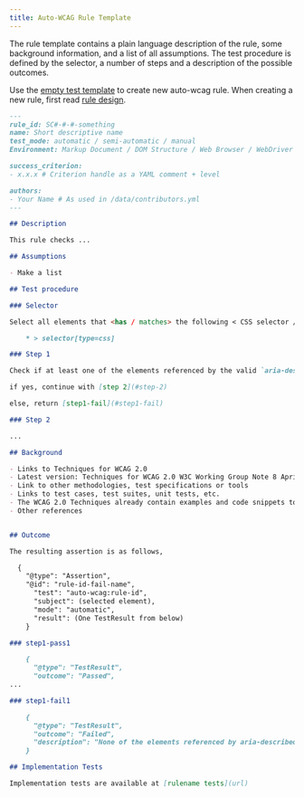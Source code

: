 ```yaml
---
title: Auto-WCAG Rule Template
---
```


The rule template contains a plain language description of the rule, some background information, and a list of all assumptions. The test procedure is defined by the selector, a number of steps and a description of the possible outcomes.

Use the [empty test template](rule-template-empty.md) to create new auto-wcag rule. When creating a new rule, first read [rule design](rule-design.md).

```markdown
---
rule_id: SC#-#-#-something
name: Short descriptive name
test_mode: automatic / semi-automatic / manual
Environment: Markup Document / DOM Structure / Web Browser / WebDriver

success_criterion:
- x.x.x # Criterion handle as a YAML comment + level

authors:
- Your Name # As used in /data/contributors.yml
---

## Description

This rule checks ...

## Assumptions

- Make a list

## Test procedure

### Selector

Select all elements that <has / matches> the following < CSS selector / XPATH selector / features>:

    * > selector[type=css]

### Step 1

Check if at least one of the elements referenced by the valid `aria-describedby` attribute values exists.

if yes, continue with [step 2](#step-2)

else, return [step1-fail](#step1-fail)

### Step 2

...

## Background

- Links to Techniques for WCAG 2.0
- Latest version: Techniques for WCAG 2.0 W3C Working Group Note 8 April 2014
- Link to other methodologies, test specifications or tools
- Links to test cases, test suites, unit tests, etc.
- The WCAG 2.0 Techniques already contain examples and code snippets to illustrate which content passes or fails the test. Whenever possible auto-wcag refers to those. Another source for test cases is the W3C Before and After Demonstration.
- Other references


## Outcome

The resulting assertion is as follows,

  {
    "@type": "Assertion",
    "@id": "rule-id-fail-name",
      "test": "auto-wcag:rule-id",
      "subject": (selected element),
      "mode": "automatic",
      "result": (One TestResult from below)
    }

### step1-pass1

    {
      "@type": "TestResult",
      "outcome": "Passed",
...

### step1-fail1

    {
      "@type": "TestResult",
      "outcome": "Failed",
      "description": "None of the elements referenced by aria-describedby exists."
    }

## Implementation Tests

Implementation tests are available at [rulename tests](url)


```